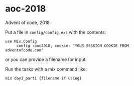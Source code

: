 # aoc-2018
Advent of code, 2018

Put a file in `config/config.exs` with the contents:
```
use Mix.Config
     config :aoc2018, cookie: "YOUR SESSION COOKIE FROM adventofcode.com"
```
or you can provide a filename for input. 

Run the tasks with a mix command like:
```
mix day1_part1 {filename if using}
```
